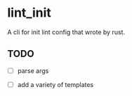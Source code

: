 # lint_init
A cli for init lint config that wrote by rust.

## TODO
- [ ] parse args

- [ ] add a variety of templates